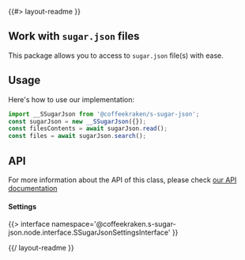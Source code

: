 <!-- 
/**
 * @name            README
 * @namespace       doc
 * @type            Markdown
 * @platform        md
 * @status          stable
 * @menu            Documentation           /doc/readme
 *
 * @since           2.0.0
 * @author    Olivier Bossel <olivier.bossel@gmail.com> (https://coffeekraken.io)
 */
-->

{{#> layout-readme }}

## Work with `sugar.json` files

This package allows you to access to `sugar.json` file(s) with ease.

## Usage

Here's how to use our implementation:

```js
import __SSugarJson from '@coffeekraken/s-sugar-json';
const sugarJson = new __SSugarJson({});
const filesContents = await sugarJson.read();
const files = await sugarJson.search();
```

## API

For more information about the API of this class, please check [our API documentation](/api/@coffeekraken.s-sugar-json.node.SSugarJson)

#### Settings

{{> interface namespace='@coffeekraken.s-sugar-json.node.interface.SSugarJsonSettingsInterface' }}

{{/ layout-readme }}